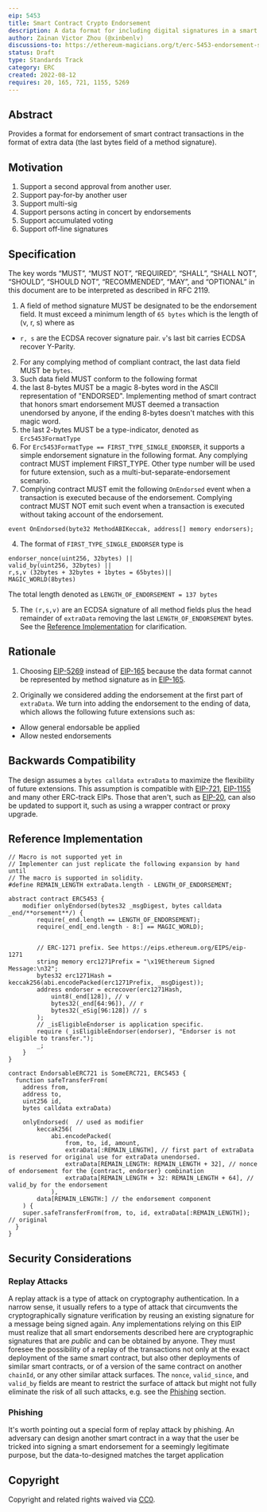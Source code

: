 ```yaml
---
eip: 5453
title: Smart Contract Crypto Endorsement
description: A data format for including digital signatures in a smart contract function call.
author: Zainan Victor Zhou (@xinbenlv)
discussions-to: https://ethereum-magicians.org/t/erc-5453-endorsement-standard/10355
status: Draft
type: Standards Track
category: ERC
created: 2022-08-12
requires: 20, 165, 721, 1155, 5269
---
```


## Abstract

Provides a format for endorsement of smart contract transactions in the format of extra data (the last bytes field of a method signature).

## Motivation

1. Support a second approval from another user.
2. Support pay-for-by another user
3. Support multi-sig
4. Support persons acting in concert by endorsements
5. Support accumulated voting
6. Support off-line signatures

## Specification

The key words “MUST”, “MUST NOT”, “REQUIRED”, “SHALL”, “SHALL NOT”, “SHOULD”, “SHOULD NOT”, “RECOMMENDED”, “MAY”, and “OPTIONAL” in this document are to be interpreted as described in RFC 2119.

1. A field of method signature MUST be designated to be the endorsement field.
It must exceed a minimum length of `65 bytes` which is the length of (v, r, s) where as
- `r, s` are the ECDSA recover signature pair. `v`'s last bit carries ECDSA recover Y-Parity.
2. For any complying method of compliant contract, the last data field MUST be `bytes`.
3. Such data field MUST conform to the following format
  1. the last 8-bytes MUST be a magic 8-bytes word in the ASCII representation of "ENDORSED". Implementing method of smart contract that honors smart endorsement MUST deemed a transaction unendorsed by anyone,
if the ending 8-bytes doesn't matches with this magic word.
  2. the last 2-bytes MUST be a type-indicator, denoted as `Erc5453FormatType`
  3. For `Erc5453FormatType == FIRST_TYPE_SINGLE_ENDORSER`, it supports a simple endorsement signature in the following format. Any complying contract MUST implement FIRST_TYPE. Other type number will be used for future extension, such as a multi-but-separate-endorsement scenario.
  4. Complying contract MUST emit the following `OnEndorsed` event when a transaction is executed because of the endorsement. Complying contract MUST NOT emit such event when a transaction is executed without taking account of the endorsement.

```solidity
event OnEndorsed(byte32 MethodABIKeccak, address[] memory endorsers);
```

4. The format of `FIRST_TYPE_SINGLE_ENDORSER` type is

```solidity
endorser_nonce(uint256, 32bytes) ||
valid_by(uint256, 32bytes) ||
r,s,v (32bytes + 32bytes + 1bytes = 65bytes)||
MAGIC_WORLD(8bytes)
```

The total length denoted as `LENGTH_OF_ENDORSEMENT = 137 bytes`

5. The `(r,s,v)` are an ECDSA signature of all method fields plus the head remainder of `extraData` removing the last `LENGTH_OF_ENDORSEMENT` bytes. See the [Reference Implementation](#reference-implementation) for clarification.

## Rationale

1. Choosing [EIP-5269](./eip-5269.md) instead of [EIP-165](./eip-165.md) because the data format cannot be represented by method signature as in [EIP-165](./eip-165.md).

1. Originally we considered adding the endorsement at the first part of `extraData`. We turn into adding the endorsement to the ending of data, which allows the following future extensions such as:

- Allow general endorsable be applied
- Allow nested endorsements

## Backwards Compatibility

The design assumes a `bytes calldata extraData` to maximize the flexibility of future extensions. This assumption is compatible with [EIP-721](eip-721.md), [EIP-1155](eip-1155.md) and many other ERC-track EIPs. Those that aren't, such as [EIP-20](./eip-20.md), can also be updated to support it, such as using a wrapper contract or proxy upgrade.

## Reference Implementation

```solidity
// Macro is not supported yet in
// Implementer can just replicate the following expansion by hand until
// The macro is supported in solidity.
#define REMAIN_LENGTH extraData.length - LENGTH_OF_ENDORSEMENT;

abstract contract ERC5453 {
    modifier onlyEndorsed(bytes32 _msgDigest, bytes calldata _end/**orsement**/) {
        require(_end.length == LENGTH_OF_ENDORSEMENT);
        require(_end[_end.length - 8:] == MAGIC_WORLD);


        // ERC-1271 prefix. See https://eips.ethereum.org/EIPS/eip-1271
        string memory erc1271Prefix = "\x19Ethereum Signed Message:\n32";
        bytes32 erc1271Hash = keccak256(abi.encodePacked(erc1271Prefix, _msgDigest));
        address endorser = ecrecover(erc1271Hash,
            uint8(_end[128]), // v
            bytes32(_end[64:96]), // r
            bytes32(_eSig[96:128]) // s
        );
        // _isEligibleEndorser is application specific.
        require (_isEligibleEndorser(endorser), "Endorser is not eligible to transfer.");
        _;
    }
}

contract EndorsableERC721 is SomeERC721, ERC5453 {
  function safeTransferFrom(
    address from,
    address to,
    uint256 id,
    bytes calldata extraData)

    onlyEndorsed(  // used as modifier
        keccak256(
            abi.encodePacked(
                from, to, id, amount,
                extraData[:REMAIN_LENGTH], // first part of extraData is reserved for original use for extraData unendorsed.
                extraData[REMAIN_LENGTH: REMAIN_LENGTH + 32], // nonce of endorsement for the {contract, endorser} combination
                extraData[REMAIN_LENGTH + 32: REMAIN_LENGTH + 64], // valid_by for the endorsement
            ),
        data[REMAIN_LENGTH:] // the endorsement component
    ) {
    super.safeTransferFrom(from, to, id, extraData[:REMAIN_LENGTH]); // original
  }
}
```

## Security Considerations

### Replay Attacks
A replay attack is a type of attack on cryptography authentication. In a narrow sense, it usually refers to a type of attack that circumvents the cryptographically signature verification by reusing an existing signature for a message being signed again. Any implementations relying on this EIP must realize that all smart endorsements described here are cryptographic signatures that are *public* and can be obtained by anyone. They must foresee the possibility of a replay of the transactions not only at the exact deployment of the same smart contract, but also other deployments of similar smart contracts, or of a version of the same contract on another `chainId`, or any other similar attack surfaces. The `nonce`, `valid_since`, and `valid_by` fields are meant to restrict the surface of attack but might not fully eliminate the risk of all such attacks, e.g. see the [Phishing](#phishing) section.

### Phishing
It's worth pointing out a special form of replay attack by phishing. An adversary can design another smart contract in a way that the user be tricked into signing a smart endorsement for a seemingly legitimate purpose, but the data-to-designed matches the target application

## Copyright
Copyright and related rights waived via [CC0](../LICENSE.md).
